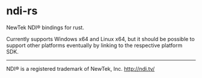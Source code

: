 # ndi-rs

NewTek NDI® bindings for rust.

Currently supports Windows x64 and Linux x64, but it should be possible to support other platforms eventually by linking to the respective platform SDK.

-----

NDI® is a registered trademark of NewTek, Inc.
http://ndi.tv/
